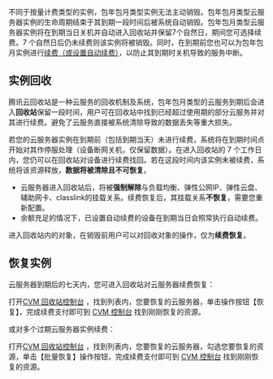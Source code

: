 不同于按量计费类型的实例，包年包月类型实例无法主动销毁。包年包月类型云服务器实例的生命周期结束于其到期一段时间后被系统自动销毁。包年包月类型云服务器实例将在到期当日关机并自动进入回收站并保留7个自然日，期间您可选择续费。7 个自然日后仍未续费则该实例将被销毁。同时，在到期前您也可以为包年包月实例进行[续费（或设置自动续费）](/doc/product/213/6143)，以防止其到期时关机导致的服务中断。

## 实例回收

腾讯云回收站是一种云服务的回收机制及系统，包年包月类型的云服务到期后会进入**回收站**保留一段时间，用户可在回收站中找到已经超过使用期的部分云服务并对其进行续费。避免了云服务直接被系统清除导致的数据丢失等重大损失。

若您的云服务器实例在到期前（包括到期当天）未进行续费，系统将在到期时间点开始对其作停服处理（设备断网关机，仅保留数据）。在进入回收站的 7 个工作日内，您仍可以在回收站对设备进行续费找回。若在这段时间内该实例未被续费，系统将该资源释放，**数据将被清除且不可恢复**。

- 云服务器进入回收站后，将被**强制解除**与负载均衡、弹性公网IP、弹性云盘、辅助网卡、classlink的挂载关系。续费恢复后，其挂载关系**不恢复**，需要您重新配置。
- 余额充足的情况下，已设置自动续费的设备在到期当日会照常执行自动续费。

进入回收站内的对象，在销毁前用户可以对回收对象的操作，仅为**续费恢复**。

## 恢复实例

云服务器到期后的七天内，您可进入回收站对云服务器续费恢复：

打开[CVM 回收站控制台](https://console.qcloud.com/cvm/recycle) ，找到列表内，您要恢复的云服务器，单击操作按钮【恢复】，完成续费支付即可到 [CVM 控制台](https://console.qcloud.com/cvm) 找到刚刚恢复的资源。

或对多个过期云服务器实例续费：

打开[CVM 回收站控制台](https://console.qcloud.com/cvm/recycle) ，找到列表内，您要恢复的云服务器，勾选您要恢复的资源，单击【批量恢复】操作按钮，完成续费支付即可到 [CVM 控制台](https://console.qcloud.com/cvm) 找到刚刚恢复的资源。


